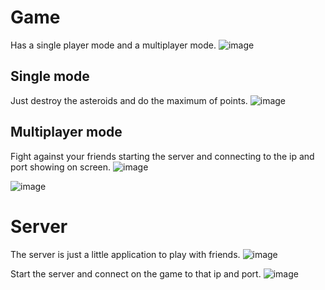 # Game

Has a single player mode and a multiplayer mode.
![image](https://github.com/user-attachments/assets/d0ab2db3-e2e5-45b6-b2f1-3eb7792f01ad)

## Single mode

Just destroy the asteroids and do the maximum of points.
![image](https://github.com/user-attachments/assets/317f5fa1-2e6d-48eb-9d74-50e6f6553d42)

## Multiplayer mode

Fight against your friends starting the server and connecting to the ip and port showing on screen.
![image](https://github.com/user-attachments/assets/a48b540d-d9af-46d7-b696-d8e9d337b0a4)

![image](https://github.com/user-attachments/assets/c8d8f1cc-3f8e-4c7a-8e59-7c2339894673)

# Server

The server is just a little application to play with friends.
![image](https://github.com/Alberto-Gutierro/Catalin_Alberto-Juego_Naves/assets/37223556/d108552a-9bee-4f53-8106-cf2e8abfdaf7)

Start the server and connect on the game to that ip and port.
![image](https://github.com/Alberto-Gutierro/Catalin_Alberto-Juego_Naves/assets/37223556/abcc72f8-857d-46b7-b925-bc060d9cf9af)
